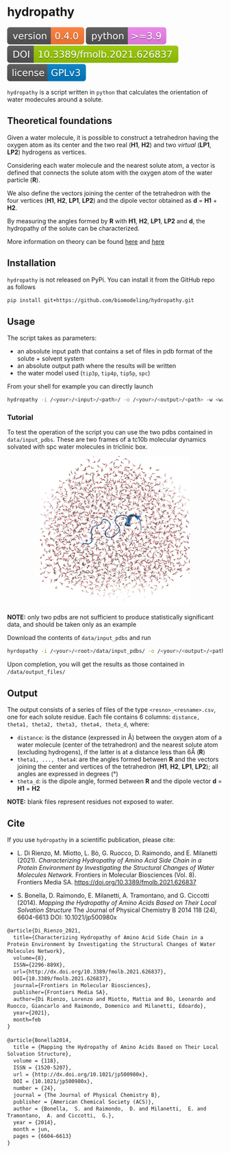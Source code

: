 # hydropathy
[![Version](figures/version.svg)](https://github.com/biomodeling/hydropathy)
![Python Version](figures/python.svg)
[![DOI](figures/doi.svg)](https://www.frontiersin.org/articles/10.3389/fmolb.2021.626837/full)
[![License: GPL v3](figures/license.svg)](https://github.com/biomodeling/hydropathy/blob/master/LICENSE.md)

`hydropathy` is a script written in `python` that calculates the orientation of water modecules around a solute. 

## Theoretical foundations
Given a water molecule, it is possible to construct a tetrahedron having the oxygen atom as its center and the two real (**H1**, **H2**) and two _virtual_ (**LP1**, **LP2**) hydrogens as vertices.

Considering each water molecule and the nearest solute atom, a vector is defined that connects the solute atom with the oxygen atom of the water particle (**R**). 

We also define the vectors joining the center of the tetrahedron with the four vertices (**H1**, **H2**, **LP1**, **LP2**) and the dipole vector obtained as **d** = **H1** + **H2**. 

By measuring the angles formed by **R** with **H1**, **H2**, **LP1**, **LP2** and **d**, the hydropathy of the solute can be characterized.

More information on theory can be found <a href="https://www.frontiersin.org/articles/10.3389/fmolb.2021.626837/full" target="_blank">here</a> and <a href="https://pubs.acs.org/doi/10.1021/jp500980x" target="_blank">here</a>


## Installation
`hydropathy` is not released on PyPi. You can install it from the GitHub repo as follows
```bash
pip install git+https://github.com/biomodeling/hydropathy.git
```


## Usage
The script takes as parameters:
- an absolute input path that contains a set of files in pdb format of the solute + solvent system
- an absolute output path where the results will be written
- the water model used (`tip3p`, `tip4p`, `tip5p`, `spc`)

From your shell for example you can directly launch
```bash
hydropathy -i /<your>/<input>/<path>/ -o /<your>/<output>/<path> -w <water_model>
```

### Tutorial
To test the operation of the script you can use the two pdbs contained in `data/input_pdbs`. These are two frames of a tc10b molecular dynamics solvated with spc water molecules in triclinic box. 

<p align="center">
    <img src="figures/tc10b.png" width="350" height="350">
</p>

**NOTE:** only two pdbs are not sufficient to produce statistically significant data, and should be taken only as an example

Download the contents of `data/input_pdbs` and run
```bash
hyrdopathy -i /<your>/<root>/data/input_pdbs/ -o /<your>/<output>/<path>/ -w spc
```
Upon completion, you will get the results as those contained in `/data/output_files/`


## Output
The output consists of a series of files of the type `<resno>_<resname>.csv`, one for each solute residue. Each file contains 6 columns: `distance, theta1, theta2, theta3, theta4, theta_d`, where:

- `distance`: is the distance (expressed in Å) between the oxygen atom of a water molecule (center of the tetrahedron) and the nearest solute atom (excluding hydrogens), if the latter is at a distance less than 6Å (**R**)
- `theta1, ..., theta4`: are the angles formed between **R** and the vectors joining the center and vertices of the tetrahedron (**H1**, **H2**, **LP1**, **LP2**); all angles are expressed in degrees (°)
- `theta_d`: is the dipole angle, formed between **R** and the dipole vector **d** = **H1** + **H2** 

**NOTE:** blank files represent residues not exposed to water.


## Cite
If you use `hydropathy` in a scientific publication, please cite:

- L. Di Rienzo, M. Miotto, L. Bò, G. Ruocco, D. Raimondo, and E. Milanetti (2021). *Characterizing Hydropathy of Amino Acid Side Chain in a Protein Environment by Investigating the Structural Changes of Water Molecules Network.* Frontiers in Molecular Biosciences (Vol. 8). Frontiers Media SA. https://doi.org/10.3389/fmolb.2021.626837

- S. Bonella, D. Raimondo, E. Milanetti, A. Tramontano, and G. Ciccotti (2014). *Mapping the Hydropathy of Amino Acids Based on Their Local Solvation Structure* The Journal of Physical Chemistry B 2014 118 (24), 6604-6613 DOI: 10.1021/jp500980x

```
@article{Di_Rienzo_2021, 
  title={Characterizing Hydropathy of Amino Acid Side Chain in a Protein Environment by Investigating the Structural Changes of Water Molecules Network}, 
  volume={8}, 
  ISSN={2296-889X}, 
  url={http://dx.doi.org/10.3389/fmolb.2021.626837}, 
  DOI={10.3389/fmolb.2021.626837}, 
  journal={Frontiers in Molecular Biosciences}, 
  publisher={Frontiers Media SA}, 
  author={Di Rienzo, Lorenzo and Miotto, Mattia and Bò, Leonardo and Ruocco, Giancarlo and Raimondo, Domenico and Milanetti, Edoardo}, 
  year={2021}, 
  month=feb 
}

@article{Bonella2014,
  title = {Mapping the Hydropathy of Amino Acids Based on Their Local Solvation Structure},
  volume = {118},
  ISSN = {1520-5207},
  url = {http://dx.doi.org/10.1021/jp500980x},
  DOI = {10.1021/jp500980x},
  number = {24},
  journal = {The Journal of Physical Chemistry B},
  publisher = {American Chemical Society (ACS)},
  author = {Bonella,  S. and Raimondo,  D. and Milanetti,  E. and Tramontano,  A. and Ciccotti,  G.},
  year = {2014},
  month = jun,
  pages = {6604–6613}
}
```
